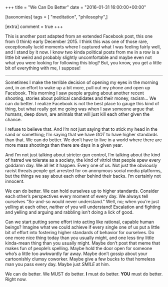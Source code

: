 +++
title = "We Can Do Better"
date = "2016-01-31 16:00:00+00:00"

[taxonomies]
tags = [ "meditation", "philosophy",]

[extra]
comment = true
+++
<p>This is another post adapted from an extended Facebook post, this one from (I think) early December 2015. I think this was one of those rare, exceptionally lucid moments where I captured what I was feeling fairly well, and I stand by it now. I know two kinda political posts from me in a row is a little bit weird and probably slightly uncomfortable and maybe even not what you were looking for following this blog? But, you know, you get a little bit of everything with me, I suppose!</p>
<!-- more -->
<hr />

<p>Sometimes I make the terrible decision of opening my eyes in the morning and, in an effort to wake up a bit more, pull out my phone and open up Facebook. This morning I saw people arguing about another recent shooting, stories about political candidates and their money, racism… We can do better. I realize Facebook is not the best place to gauge this kind of thing, but what really got me going was when I saw someone argue that humans, deep down, are animals that will just kill each other given the chance.</p>

<p>I refuse to believe that. And I’m not just saying that to stick my head in the sand or something; I’m saying that we have <em>GOT</em> to have higher standards than that. We can do better. We don’t have to live in a world where there are more mass shootings than there are days in a given year.</p>

<p>And I’m not just talking about stricter gun control, I’m talking about the kind of hatred we tolerate as a society, the kind of vitriol that people spew every goddamn day. We all let it happen. Every one of us. Not just the obviously racist threats people get arrested for on anonymous social media platforms, but the things we say about each other behind their backs. I’m certainly not innocent.</p>

<p>We can do better. We can hold ourselves up to higher standards. Consider each other’s perspectives every moment of every day. We always tell ourselves “So-and-so would never understand.” Well, no; when you’re just yelling at each other, <em>neither</em> of you will understand! Escalation and fighting and yelling and arguing and rabbling isn’t doing a lick of good.</p>

<p>Can we start putting some effort into acting like rational, capable human beings? Imagine what we could achieve if every single one of us put a little bit of effort into fostering higher standards of behavior for ourselves. Do one more nice thing today than you usually might, and one less tiny little kinda-mean thing than you usually might. Maybe don’t post that meme that makes fun of people’s spelling. Maybe hold the door open for someone who’s a little too awkwardly far away. Maybe don’t gossip about your cartoonishly clumsy coworker. Maybe give a few bucks to that homeless man you pass every day. Maybe just <em>SMILE</em> at him.</p>

<p>We can do better. We MUST do better. <strong>I</strong> must do better. <strong>YOU</strong> must do better. Right now.</p>
